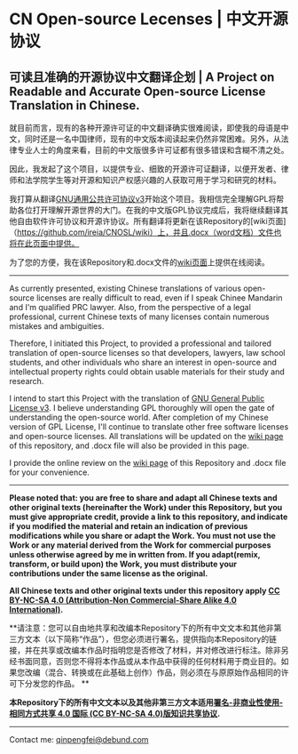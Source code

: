 # CN Open-source Lecenses | 中文开源协议
可读且准确的开源协议中文翻译企划 | A Project on Readable and Accurate Open-source License Translation in Chinese.
------------

就目前而言，现有的各种开源许可证的中文翻译确实很难阅读，即使我的母语是中文，同时还是一名中国律师，现有的中文版本阅读起来仍然非常困难。另外，从法律专业人士的角度来看，目前的中文版很多许可证都有很多错误和含糊不清之处。

因此，我发起了这个项目，以提供专业、细致的开源许可证翻译，以便开发者、律师和法学院学生等对开源和知识产权感兴趣的人获取可用于学习和研究的材料。

我打算从翻译[GNU通用公共许可协议v3](https://www.GNU.org/licenses/gpl-3.0.html)开始这个项目。我相信完全理解GPL将帮助各位打开理解开源世界的大门。在我的中文版GPL协议完成后，我将继续翻译其他自由软件许可协议和开源许协议。所有翻译将更新在该Repository的[wiki页面]（https://github.com/ireia/CNOSL/wiki）上，并且.docx（word文档）文件也将在此页面中提供。

为了您的方便，我在该Repository和.docx文件的[wiki页面](https://github.com/ireia/CNOSL/wiki)上提供在线阅读。

------------
As currently presented, existing Chinese translations of various open-source licenses are really difficult to read, even if I speak Chinee Mandarin and I'm qualified PRC lawyer. Also, from the perspective of a legal professional, current Chinese texts of many licenses contain numerous mistakes and ambiguities.  

Therefore, I initiated this Project, to provided a professional and tailored translation of open-source licenses so that developers, lawyers, law school students, and other individuals who share an interest in open-source and intellectual property rights could obtain usable materials for their study and research.

I intend to start this Project with the translation of [GNU General Public License v3](https://www.gnu.org/licenses/gpl-3.0.html). I believe understanding GPL thoroughly will open the gate of understanding the open-source world. After completion of my Chinese version of GPL License, I'll continue to translate other free software licenses and open-source licenses. All translations will be updated on the [wiki page](https://github.com/ireia/CNOSL/wiki) of this repository, and .docx file will also be provided in this page.

I provide the online review on the [wiki page](https://github.com/ireia/CNOSL/wiki) of this Repository and .docx file for your convenience.

------------

**Please noted that: you are free to share and adapt all Chinese texts and other original texts (hereinafter the Work) under this Repository, but you must give appropriate credit, provide a link to this repository, and indicate if you modified the material and retain an indication of previous modifications while you share or adapt the Work. You must not use the Work or any material derived from the Work for commercial purposes unless otherwise agreed by me in written from.  If you adapt(remix, transform, or build upon) the Work, you must distribute your contributions under the same license as the original.**

**All Chinese texts and other original texts under this repository apply [CC BY-NC-SA 4.0 (Attribution-Non Commercial-Share Alike 4.0 International)](https://creativecommons.org/licenses/by-nc-sa/4.0/).**

**请注意：您可以自由地共享和改编本Repository下的所有中文文本和其他非第三方文本（以下简称“作品”），但您必须进行署名，提供指向本Repository的链接，并在共享或改编本作品时指明您是否修改了材料，并对修改进行标注。除非另经书面同意，否则您不得将本作品或从本作品中获得的任何材料用于商业目的。如果您改编（混合、转换或在此基础上创作）作品，则必须在与原原始作品相同的许可下分发您的作品。 **

**本Repository下的所有中文文本以及其他非第三方文本适用[署名-非商业性使用-相同方式共享 4.0 国际 (CC BY-NC-SA 4.0)版知识共享协议](https://creativecommons.org/licenses/by-nc-sa/4.0/).**

------------

Contact me:
qinpengfei@debund.com
